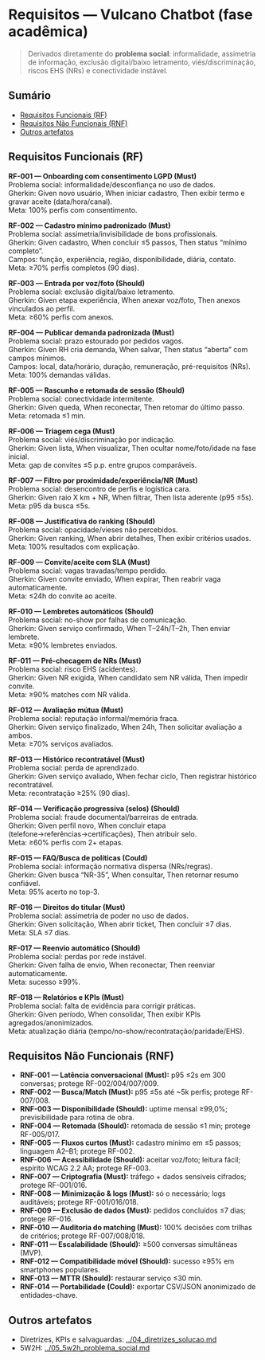 # Requisitos — Vulcano Chatbot (fase acadêmica)

> Derivados diretamente do **problema social**: informalidade, assimetria de informação, exclusão digital/baixo letramento, viés/discriminação, riscos EHS (NRs) e conectividade instável.

## Sumário
- [Requisitos Funcionais (RF)](#requisitos-funcionais-rf)
- [Requisitos Não Funcionais (RNF)](#requisitos-não-funcionais-rnf)
- [Outros artefatos](#outros-artefatos)

## Requisitos Funcionais (RF)

**RF-001 — Onboarding com consentimento LGPD (Must)**  
Problema social: informalidade/desconfiança no uso de dados.  
Gherkin: Given novo usuário, When iniciar cadastro, Then exibir termo e gravar aceite (data/hora/canal).  
Meta: 100% perfis com consentimento.

**RF-002 — Cadastro mínimo padronizado (Must)**  
Problema social: assimetria/invisibilidade de bons profissionais.  
Gherkin: Given cadastro, When concluir ≤5 passos, Then status “mínimo completo”.  
Campos: função, experiência, região, disponibilidade, diária, contato.  
Meta: ≥70% perfis completos (90 dias).

**RF-003 — Entrada por voz/foto (Should)**  
Problema social: exclusão digital/baixo letramento.  
Gherkin: Given etapa experiência, When anexar voz/foto, Then anexos vinculados ao perfil.  
Meta: ≥60% perfis com anexos.

**RF-004 — Publicar demanda padronizada (Must)**  
Problema social: prazo estourado por pedidos vagos.  
Gherkin: Given RH cria demanda, When salvar, Then status “aberta” com campos mínimos.  
Campos: local, data/horário, duração, remuneração, pré-requisitos (NRs).  
Meta: 100% demandas válidas.

**RF-005 — Rascunho e retomada de sessão (Should)**  
Problema social: conectividade intermitente.  
Gherkin: Given queda, When reconectar, Then retomar do último passo.  
Meta: retomada ≤1 min.

**RF-006 — Triagem cega (Must)**  
Problema social: viés/discriminação por indicação.  
Gherkin: Given lista, When visualizar, Then ocultar nome/foto/idade na fase inicial.  
Meta: gap de convites ≤5 p.p. entre grupos comparáveis.

**RF-007 — Filtro por proximidade/experiência/NR (Must)**  
Problema social: desencontro de perfis e logística cara.  
Gherkin: Given raio X km + NR, When filtrar, Then lista aderente (p95 ≤5s).  
Meta: p95 da busca ≤5s.

**RF-008 — Justificativa do ranking (Should)**  
Problema social: opacidade/vieses não percebidos.  
Gherkin: Given ranking, When abrir detalhes, Then exibir critérios usados.  
Meta: 100% resultados com explicação.

**RF-009 — Convite/aceite com SLA (Must)**  
Problema social: vagas travadas/tempo perdido.  
Gherkin: Given convite enviado, When expirar, Then reabrir vaga automaticamente.  
Meta: ≤24h do convite ao aceite.

**RF-010 — Lembretes automáticos (Should)**  
Problema social: no-show por falhas de comunicação.  
Gherkin: Given serviço confirmado, When T–24h/T–2h, Then enviar lembrete.  
Meta: ≥90% lembretes enviados.

**RF-011 — Pré-checagem de NRs (Must)**  
Problema social: risco EHS (acidentes).  
Gherkin: Given NR exigida, When candidato sem NR válida, Then impedir convite.  
Meta: ≥90% matches com NR válida.

**RF-012 — Avaliação mútua (Must)**  
Problema social: reputação informal/memória fraca.  
Gherkin: Given serviço finalizado, When 24h, Then solicitar avaliação a ambos.  
Meta: ≥70% serviços avaliados.

**RF-013 — Histórico recontratável (Must)**  
Problema social: perda de aprendizado.  
Gherkin: Given serviço avaliado, When fechar ciclo, Then registrar histórico recontratável.  
Meta: recontratação ≥25% (90 dias).

**RF-014 — Verificação progressiva (selos) (Should)**  
Problema social: fraude documental/barreiras de entrada.  
Gherkin: Given perfil novo, When concluir etapa (telefone→referências→certificações), Then atribuir selo.  
Meta: ≥60% perfis com 2+ etapas.

**RF-015 — FAQ/Busca de políticas (Could)**  
Problema social: informação normativa dispersa (NRs/regras).  
Gherkin: Given busca “NR-35”, When consultar, Then retornar resumo confiável.  
Meta: 95% acerto no top-3.

**RF-016 — Direitos do titular (Must)**  
Problema social: assimetria de poder no uso de dados.  
Gherkin: Given solicitação, When abrir ticket, Then concluir ≤7 dias.  
Meta: SLA ≤7 dias.

**RF-017 — Reenvio automático (Should)**  
Problema social: perdas por rede instável.  
Gherkin: Given falha de envio, When reconectar, Then reenviar automaticamente.  
Meta: sucesso ≥99%.

**RF-018 — Relatórios e KPIs (Must)**  
Problema social: falta de evidência para corrigir práticas.  
Gherkin: Given período, When consolidar, Then exibir KPIs agregados/anonimizados.  
Meta: atualização diária (tempo/no-show/recontratação/paridade/EHS).

## Requisitos Não Funcionais (RNF)

- **RNF-001 — Latência conversacional (Must):** p95 ≤2s em 300 conversas; protege RF-002/004/007/009.  
- **RNF-002 — Busca/Match (Must):** p95 ≤5s até ~5k perfis; protege RF-007/008.  
- **RNF-003 — Disponibilidade (Should):** uptime mensal ≥99,0%; previsibilidade para rotina de obra.  
- **RNF-004 — Retomada (Should):** retomada de sessão ≤1 min; protege RF-005/017.  
- **RNF-005 — Fluxos curtos (Must):** cadastro mínimo em ≤5 passos; linguagem A2–B1; protege RF-002.  
- **RNF-006 — Acessibilidade (Should):** aceitar voz/foto; leitura fácil; espírito WCAG 2.2 AA; protege RF-003.  
- **RNF-007 — Criptografia (Must):** tráfego + dados sensíveis cifrados; protege RF-001/016.  
- **RNF-008 — Minimização & logs (Must):** só o necessário; logs auditáveis; protege RF-001/016/018.  
- **RNF-009 — Exclusão de dados (Must):** pedidos concluídos ≤7 dias; protege RF-016.  
- **RNF-010 — Auditoria do matching (Must):** 100% decisões com trilhas de critérios; protege RF-007/008/018.  
- **RNF-011 — Escalabilidade (Should):** ≥500 conversas simultâneas (MVP).  
- **RNF-012 — Compatibilidade móvel (Should):** sucesso ≥95% em smartphones populares.  
- **RNF-013 — MTTR (Should):** restaurar serviço ≤30 min.  
- **RNF-014 — Portabilidade (Could):** exportar CSV/JSON anonimizado de entidades-chave.

## Outros artefatos
- Diretrizes, KPIs e salvaguardas: [../04_diretrizes_solucao.md](../04_diretrizes_solucao.md)  
- 5W2H: [../05_5w2h_problema_social.md](../05_5w2h_problema_social.md)
